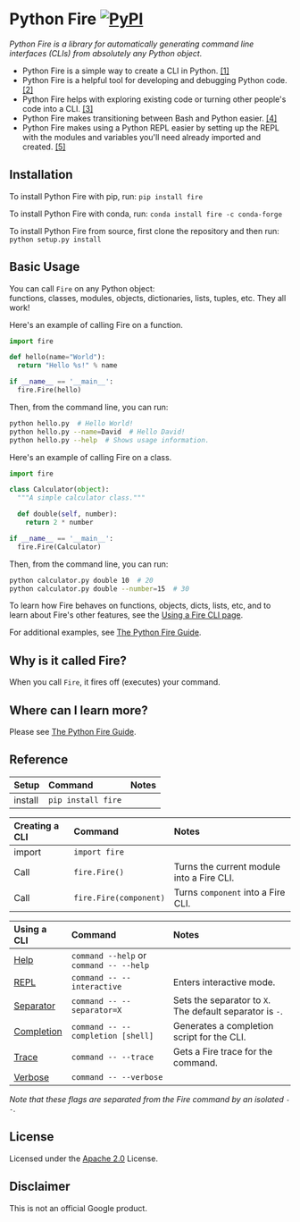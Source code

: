 # Python Fire [![PyPI](https://img.shields.io/pypi/pyversions/fire.svg?style=plastic)](https://github.com/google/python-fire)

_Python Fire is a library for automatically generating command line interfaces
(CLIs) from absolutely any Python object._

- Python Fire is a simple way to create a CLI in Python.
  [[1]](original-docs/benefits.md#simple-cli)
- Python Fire is a helpful tool for developing and debugging Python code.
  [[2]](original-docs/benefits.md#debugging)
- Python Fire helps with exploring existing code or turning other people's code into a
  CLI. [[3]](original-docs/benefits.md#exploring)
- Python Fire makes transitioning between Bash and Python easier.
  [[4]](original-docs/benefits.md#bash)
- Python Fire makes using a Python REPL easier by setting up the REPL with the modules and variables you'll need already
  imported and created.
  [[5]](original-docs/benefits.md#repl)

## Installation

To install Python Fire with pip, run: `pip install fire`

To install Python Fire with conda, run: `conda install fire -c conda-forge`

To install Python Fire from source, first clone the repository and then run:
`python setup.py install`

## Basic Usage

You can call `Fire` on any Python object:<br>
functions, classes, modules, objects, dictionaries, lists, tuples, etc. They all work!

Here's an example of calling Fire on a function.

```python
import fire

def hello(name="World"):
  return "Hello %s!" % name

if __name__ == '__main__':
  fire.Fire(hello)
```

Then, from the command line, you can run:

```bash
python hello.py  # Hello World!
python hello.py --name=David  # Hello David!
python hello.py --help  # Shows usage information.
```

Here's an example of calling Fire on a class.

```python
import fire

class Calculator(object):
  """A simple calculator class."""

  def double(self, number):
    return 2 * number

if __name__ == '__main__':
  fire.Fire(Calculator)
```

Then, from the command line, you can run:

```bash
python calculator.py double 10  # 20
python calculator.py double --number=15  # 30
```

To learn how Fire behaves on functions, objects, dicts, lists, etc, and to learn about Fire's other features, see
the [Using a Fire CLI page](original-docs/using-cli.md).

For additional examples, see [The Python Fire Guide](original-docs/guide.md).

## Why is it called Fire?

When you call `Fire`, it fires off (executes) your command.

## Where can I learn more?

Please see [The Python Fire Guide](original-docs/guide.md).

## Reference

| Setup   | Command             | Notes
| :------ | :------------------ | :---------
| install | `pip install fire`  |

| Creating a CLI | Command                | Notes
| :--------------| :--------------------- | :---------
| import         | `import fire`          |
| Call           | `fire.Fire()`          | Turns the current module into a Fire CLI.
| Call           | `fire.Fire(component)` | Turns `component` into a Fire CLI.

| Using a CLI                                     | Command                                 | Notes
| :---------------------------------------------- | :-------------------------------------- | :----
| [Help](original-docs/using-cli.md#help-flag)             | `command --help` or `command -- --help` |
| [REPL](original-docs/using-cli.md#interactive-flag)      | `command -- --interactive`              | Enters interactive mode.
| [Separator](original-docs/using-cli.md#separator-flag)   | `command -- --separator=X`              | Sets the separator to `X`. The default separator is `-`.
| [Completion](original-docs/using-cli.md#completion-flag) | `command -- --completion [shell]`       | Generates a completion script for the CLI.
| [Trace](original-docs/using-cli.md#trace-flag)           | `command -- --trace`                    | Gets a Fire trace for the command.
| [Verbose](original-docs/using-cli.md#verbose-flag)       | `command -- --verbose`                  |

_Note that these flags are separated from the Fire command by an isolated `--`._

## License

Licensed under the
[Apache 2.0](https://github.com/google/python-fire/blob/master/LICENSE) License.

## Disclaimer

This is not an official Google product.
